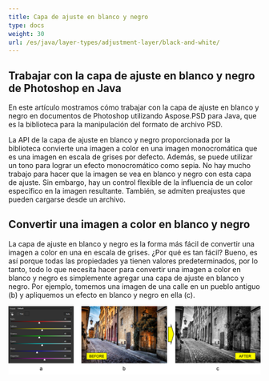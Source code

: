 ```yaml
---
title: Capa de ajuste en blanco y negro
type: docs
weight: 30
url: /es/java/layer-types/adjustment-layer/black-and-white/
---
```


## **Trabajar con la capa de ajuste en blanco y negro de Photoshop en Java**
En este artículo mostramos cómo trabajar con la capa de ajuste en blanco y negro en documentos de Photoshop utilizando Aspose.PSD para Java, que es la biblioteca para la manipulación del formato de archivo PSD.

La API de la capa de ajuste en blanco y negro proporcionada por la biblioteca convierte una imagen a color en una imagen monocromática que es una imagen en escala de grises por defecto. Además, se puede utilizar un tono para lograr un efecto monocromático como sepia. No hay mucho trabajo para hacer que la imagen se vea en blanco y negro con esta capa de ajuste. Sin embargo, hay un control flexible de la influencia de un color específico en la imagen resultante. También, se admiten preajustes que pueden cargarse desde un archivo.

## **Convertir una imagen a color en blanco y negro**
La capa de ajuste en blanco y negro es la forma más fácil de convertir una imagen a color en una en escala de grises. ¿Por qué es tan fácil? Bueno, es así porque todas las propiedades ya tienen valores predeterminados, por lo tanto, todo lo que necesita hacer para convertir una imagen a color en blanco y negro es simplemente agregar una capa de ajuste en blanco y negro. Por ejemplo, tomemos una imagen de una calle en un pueblo antiguo (b) y apliquemos un efecto en blanco y negro en ella (c).

![Figura 1 de la Capa de ajuste en blanco y negro](black-and-white-adjustment-layer-figure-1.png)
